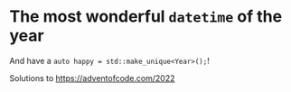 # The most wonderful `datetime` of the year

And have a `auto happy = std::make_unique<Year>();`!

Solutions to https://adventofcode.com/2022
